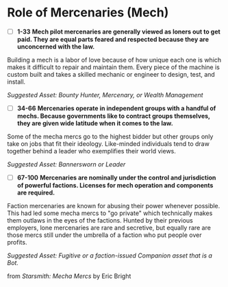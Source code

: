 # Role of Mercenaries (Mech)
 - [ ] **1-33**  **Mech pilot mercenaries are generally viewed as loners out to get paid. They are equal parts feared and respected because they are unconcerned with the law.**

Building a mech is a labor of love because of how unique each one is which makes it difficult to repair and maintain them. Every piece of the machine is custom built and takes a skilled mechanic or engineer to design, test, and install. 

*Suggested Asset: Bounty Hunter, Mercenary, or Wealth Management*

- [ ]  **34-66**  **Mercenaries operate in independent groups with a handful of mechs. Because governments like to contract groups themselves, they are given wide latitude when it comes to the law.**
 
Some of the mecha mercs go to the highest bidder but other groups only take on jobs that fit their ideology. Like-minded individuals tend to draw together behind a leader who exemplifies their world views.

*Suggested Asset: Bannersworn or Leader*

- [ ]  **67-100**  **Mercenaries are nominally under the control and jurisdiction of powerful factions. Licenses for mech operation and components are required.**

Faction mercenaries are known for abusing their power whenever possible. This had led some mecha mercs to "go private" which technically makes them outlaws in the eyes of the factions. Hunted by their previous employers, lone mercenaries are rare and secretive, but equally rare are those mercs still under the umbrella of a faction who put people over profits. 

*Suggested Asset: Fugitive or a faction-issued Companion asset that is a Bot.*

from *Starsmith: Mecha Mercs* by Eric Bright